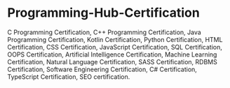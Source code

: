 # Programming-Hub-Certification
C Programming Certification,
C++ Programming Certification,
Java Programming Certification, 
Kotlin Certification,
Python Certification,
HTML Certification,
CSS Certification,
JavaScript Certification,
SQL Certification,
OOPS Certification,
Artificial Intelligence Certification, 
Machine Learning Certification,
Natural Language Certification,
SASS Certification,
RDBMS Certification,
Software Engineering Certification,
C# Certification,
TypeScript Certification,
SEO certification.
